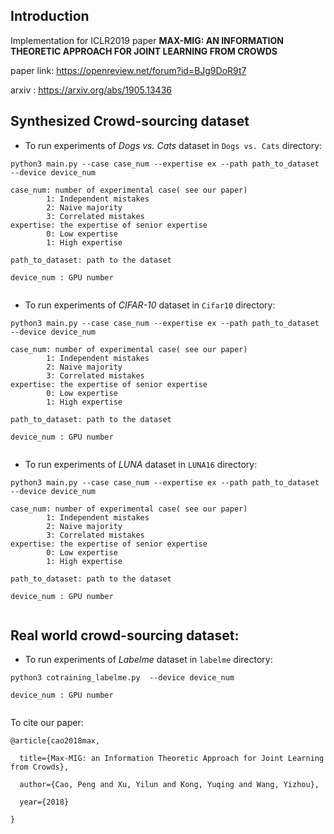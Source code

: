 ## Introduction



Implementation for ICLR2019 paper **MAX-MIG: AN INFORMATION THEORETIC APPROACH FOR JOINT LEARNING FROM CROWDS**

paper link: https://openreview.net/forum?id=BJg9DoR9t7

arxiv : https://arxiv.org/abs/1905.13436





## Synthesized Crowd-sourcing dataset



- To run experiments of *Dogs vs. Cats* dataset in `Dogs vs. Cats` directory: 

```shell
python3 main.py --case case_num --expertise ex --path path_to_dataset --device device_num

case_num: number of experimental case( see our paper) 
		1: Independent mistakes
		2: Naive majority
		3: Correlated mistakes
expertise: the expertise of senior expertise
		0: Low expertise
		1: High expertise
		
path_to_dataset: path to the dataset

device_num : GPU number
		
```



- To run experiments of *CIFAR-10* dataset in `Cifar10` directory: 

```shell
python3 main.py --case case_num --expertise ex --path path_to_dataset --device device_num

case_num: number of experimental case( see our paper) 
		1: Independent mistakes
		2: Naive majority
		3: Correlated mistakes
expertise: the expertise of senior expertise
		0: Low expertise
		1: High expertise
		
path_to_dataset: path to the dataset

device_num : GPU number
		
```





- To run experiments of *LUNA* dataset in `LUNA16` directory: 

```shell
python3 main.py --case case_num --expertise ex --path path_to_dataset --device device_num

case_num: number of experimental case( see our paper) 
		1: Independent mistakes
		2: Naive majority
		3: Correlated mistakes
expertise: the expertise of senior expertise
		0: Low expertise
		1: High expertise
		
path_to_dataset: path to the dataset

device_num : GPU number
		
```





## Real world crowd-sourcing dataset:



- To run experiments of *Labelme* dataset in `labelme` directory: 

```shell
python3 cotraining_labelme.py  --device device_num

device_num : GPU number
		
```



To cite our paper:

```shell
@article{cao2018max,

  title={Max-MIG: an Information Theoretic Approach for Joint Learning from Crowds},

  author={Cao, Peng and Xu, Yilun and Kong, Yuqing and Wang, Yizhou},

  year={2018}

}

```








